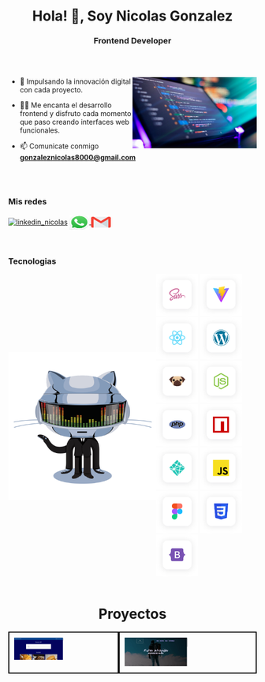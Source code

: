 <h1 align="center">Hola! 👋, Soy Nicolas Gonzalez</h1>
<h3 align="center">Frontend Developer</h3>

<br>


<br>

<p><img align="right" src="https://github.com/nicolas355/nicolas355/blob/main/hero.jpg"  width="50%" style="max-width: 100%;" alt="hero_web" /></p>


- 🌱 Impulsando la innovación digital con cada proyecto.

- 👨‍💻 Me encanta el desarrollo frontend y disfruto cada momento que paso creando interfaces web  funcionales.

- 📫 Comunicate conmigo  **gonzaleznicolas8000@gmail.com**


<br>
<br>

<h3 align="left">Mis redes</h3>
<p align="left">
  <a href="https://www.linkedin.com/in/nicolas-gonzalez-68b5081b0/" target="blank"><img align="center" src="https://raw.githubusercontent.com/rahuldkjain/github-profile-readme-generator/master/src/images/icons/Social/linked-in-alt.svg"
      alt="linkedin_nicolas" height="30" width="40" /></a>
   <a href="https://api.whatsapp.com/send/?phone=5491141904103" target="blank">
  <img align="center" src="https://github.com/nicolas355/nicolas355/blob/main/whatsapp.png"
      alt="telefono" height="30" width="40" />
</a>

<a href="mailto:gonzaleznicolas8000@gmail.com" target="blank">
  <img align="center" src="https://github.com/nicolas355/nicolas355/blob/main/gmail.png"
      alt="telefono" height="30" width="40" />
</a>

    

      



</p>

<br>

<h3 align="left">Tecnologias </h3>

<div style="display: flex; align-items: center;">
  <img align="left" src="https://github.com/nicolas355/nicolas355/raw/main/animation.gif" alt="Animación" width="300" style="max-width: 100%;" style="flex: 1;">
  <div style="flex: 1;">
    <img src="https://github.com/nicolas355/nicolas355/blob/main/sass.svg" alt="Sass" width="85" height="85" />
    <img src="https://github.com/nicolas355/nicolas355/blob/main/vitejs.svg" alt="Vite.js" width="85" height="85" />
    <img src="https://github.com/nicolas355/nicolas355/blob/main/reactjs.svg" alt="React.js" width="85" height="85" />
    <img src="https://github.com/nicolas355/nicolas355/blob/main/wordpress.svg" alt="WordPress" width="85" height="85" />
    <img src="https://github.com/nicolas355/nicolas355/blob/main/pugjs.svg" alt="Pug.js" width="85" height="85" />
    <img src="https://github.com/nicolas355/nicolas355/blob/main/nodejs.svg" alt="Node.js" width="85" height="85" />
    <img src="https://github.com/nicolas355/nicolas355/blob/main/php.svg" alt="PHP" width="85" height="85" />
    <img src="https://github.com/nicolas355/nicolas355/blob/main/npm.svg" alt="npm" width="85" height="85" />
    <img src="https://github.com/nicolas355/nicolas355/blob/main/netlify.svg" alt="Netlify" width="85" height="85" />
    <img src="https://github.com/nicolas355/nicolas355/blob/main/js.svg" alt="JavaScript" width="85" height="85" />
    <img src="https://github.com/nicolas355/nicolas355/blob/main/figma.svg" alt="Figma" width="85" height="85" />
    <img src="https://github.com/nicolas355/nicolas355/blob/main/css3.svg" alt="CSS3" width="85" height="85" />
    <img src="https://github.com/nicolas355/nicolas355/blob/main/bootstrap5.svg" alt="Bootstrap 5" width="85" height="85" />
  </div>
</div>

 

<br>

<h1 align="center" >Proyectos </h1>


<div style="display: flex; justify-content: space-between;">
  <div style="border: 2px solid #000; padding: 10px;">
    <a href="https://ricepefinder.netlify.app/" style="display: block;">
      <img style="width: 50%; max-width: 100%; height: auto;" src="https://github.com/nicolas355/nicolas355/blob/main/imagen_api_javascript.png" alt="Imagen API JavaScript">
    </a>
  </div>

  <div style="border: 2px solid #000; padding: 10px;">
    <a href="https://ricepefinder.netlify.app/" style="display: block;">
      <img style="width: 50%; max-width: 100%; height: auto;" src="https://github.com/nicolas355/nicolas355/blob/main/imagen_viaje.png" alt="Imagen Viaje">
    </a>
  </div>
</div>





